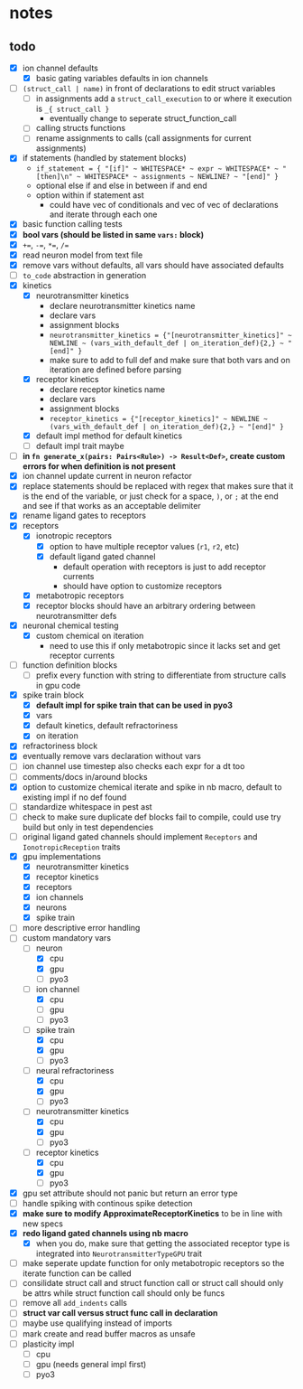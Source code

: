 # notes

## todo

- [x] ion channel defaults
  - [x] basic gating variables defaults in ion channels
- [ ] `(struct_call | name)` in front of declarations to edit struct variables
  - [ ] in assignments add a `struct_call_execution` to or where it execution is `_{ struct_call }`
    - eventually change to seperate struct_function_call
  - [ ] calling structs functions
  - [ ] rename assignments to calls (call assignments for current assignments)
- [x] if statements (handled by statement blocks)
  - `if_statement = { "[if]" ~ WHITESPACE* ~ expr ~ WHITESPACE* ~ "[then]\n" ~ WHITESPACE* ~ assignments ~ NEWLINE? ~ "[end]" }`
  - optional else if and else in between if and end
  - option within if statement ast
    - could have vec of conditionals and vec of vec of declarations and iterate through each one
- [x] basic function calling tests
- [x] **bool vars (should be listed in same `vars:` block)**
- [x] `+=`, `-=`, `*=`, `/=`
- [x] read neuron model from text file
- [x] remove vars without defaults, all vars should have associated defaults
- [ ] `to_code` abstraction in generation
- [x] kinetics
  - [x] neurotransmitter kinetics
    - declare neurotransmitter kinetics name
    - declare vars
    - assignment blocks
    - `neurotransmitter_kinetics = {"[neurotransmitter_kinetics]" ~ NEWLINE ~ (vars_with_default_def | on_iteration_def){2,} ~ "[end]" }`
    - make sure to add to full def and make sure that both vars and on iteration are defined before parsing
  - [x] receptor kinetics
    - declare receptor kinetics name
    - declare vars
    - assignment blocks
    - `receptor_kinetics = {"[receptor_kinetics]" ~ NEWLINE ~ (vars_with_default_def | on_iteration_def){2,} ~ "[end]" }`
  - [x] default impl method for default kinetics
  - [ ] default impl trait maybe
- [ ] **in `fn generate_x(pairs: Pairs<Rule>) -> Result<Def>`, create custom errors for when definition is not present**
- [x] ion channel update current in neuron refactor
- [x] replace statements should be replaced with regex that makes sure that it is the end of the variable, or just check for a space, `)`, or `;` at the end and see if that works as an acceptable delimiter
- [x] rename ligand gates to receptors
- [x] receptors
  - [x] ionotropic receptors
    - [x] option to have multiple receptor values (`r1`, `r2`, etc)
    - [x] default ligand gated channel
      - default operation with receptors is just to add receptor currents
      - should have option to customize receptors
  - [x] metabotropic receptors
  - [x] receptor blocks should have an arbitrary ordering between neurotransmitter defs
- [x] neuronal chemical testing
  - [x] custom chemical on iteration
    - need to use this if only metabotropic since it lacks set and get receptor currents
- [ ] function definition blocks
  - [ ] prefix every function with string to differentiate from structure calls in gpu code
- [x] spike train block
  - [x] **default impl for spike train that can be used in pyo3**
  - [x] vars
  - [x] default kinetics, default refractoriness
  - [x] on iteration
- [x] refractoriness block
- [x] eventually remove vars declaration without vars
- [ ] ion channel use timestep also checks each expr for a dt too
- [ ] comments/docs in/around blocks
- [x] option to customize chemical iterate and spike in nb macro, default to existing impl if no def found
- [ ] standardize whitespace in pest ast
- [ ] check to make sure duplicate def blocks fail to compile, could use try build but only in test dependencies
- [ ] original ligand gated channels should implement `Receptors` and `IonotropicReception` traits
- [x] gpu implementations
  - [x] neurotransmitter kinetics
  - [x] receptor kinetics
  - [x] receptors
  - [x] ion channels
  - [x] neurons
  - [x] spike train
- [ ] more descriptive error handling
- [ ] custom mandatory vars
  - [ ] neuron
    - [x] cpu
    - [x] gpu
    - [ ] pyo3
  - [ ] ion channel
    - [x] cpu
    - [ ] gpu
    - [ ] pyo3
  - [ ] spike train
    - [x] cpu
    - [x] gpu
    - [ ] pyo3
  - [ ] neural refractoriness
    - [x] cpu
    - [x] gpu
    - [ ] pyo3
  - [ ] neurotransmitter kinetics
    - [x] cpu
    - [x] gpu
    - [ ] pyo3
  - [ ] receptor kinetics
    - [x] cpu
    - [x] gpu
    - [ ] pyo3
- [x] gpu set attribute should not panic but return an error type
- [ ] handle spiking with continous spike detection
- [x] **make sure to modify ApproximateReceptorKinetics** to be in line with new specs
- [x] **redo ligand gated channels using nb macro**
  - [x] when you do, make sure that getting the associated receptor type is integrated into `NeurotransmitterTypeGPU` trait
- [ ] make seperate update function for only metabotropic receptors so the iterate function can be called
- [ ] consilidate struct call and struct function call or struct call should only be attrs while struct function call should only be funcs
- [ ] remove all `add_indents` calls
- [ ] **struct var call versus struct func call in declaration**
- [ ] maybe use qualifying instead of imports
- [ ] mark create and read buffer macros as unsafe
- [ ] plasticity impl
  - [ ] cpu
  - [ ] gpu (needs general impl first)
  - [ ] pyo3
